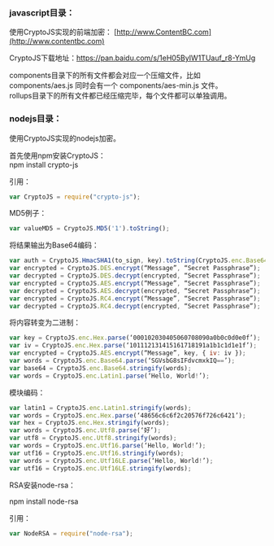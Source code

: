 ### javascript目录：

使用CryptoJS实现的前端加密：
[http://www.ContentBC.com](http://www.contentbc.com)

CryptoJS下载地址：https://pan.baidu.com/s/1eH05ByIW1TUauf_r8-YmUg

components目录下的所有文件都会对应一个压缩文件，比如 components/aes.js 同时会有一个 components/aes-min.js 文件。</br>
rollups目录下的所有文件都已经压缩完毕，每个文件都可以单独调用。</br>

### nodejs目录：
使用CryptoJS实现的nodejs加密。

首先使用npm安装CryptoJS：<br>
npm install crypto-js

引用：
```javascript
var CryptoJS = require("crypto-js");
```

MD5例子：
```javascript
var valueMD5 = CryptoJS.MD5('1').toString();
```

将结果输出为Base64编码：
```javascript
var auth = CryptoJS.HmacSHA1(to_sign, key).toString(CryptoJS.enc.Base64); 
var encrypted = CryptoJS.DES.encrypt(“Message”, “Secret Passphrase”); 
var decrypted = CryptoJS.DES.decrypt(encrypted, “Secret Passphrase”); 
var encrypted = CryptoJS.AES.encrypt(“Message”, “Secret Passphrase”); 
var decrypted = CryptoJS.AES.decrypt(encrypted, “Secret Passphrase”); 
var encrypted = CryptoJS.RC4.encrypt(“Message”, “Secret Passphrase”); 
var decrypted = CryptoJS.RC4.decrypt(encrypted, “Secret Passphrase”); 
```

将内容转变为二进制：
```javascript
var key = CryptoJS.enc.Hex.parse(‘000102030405060708090a0b0c0d0e0f’); 
var iv = CryptoJS.enc.Hex.parse(‘101112131415161718191a1b1c1d1e1f’); 
var encrypted = CryptoJS.AES.encrypt(“Message”, key, { iv: iv }); 
var words = CryptoJS.enc.Base64.parse(‘SGVsbG8sIFdvcmxkIQ==’); 
var base64 = CryptoJS.enc.Base64.stringify(words); 
var words = CryptoJS.enc.Latin1.parse(‘Hello, World!’); 
```

模块编码：
```javascript
var latin1 = CryptoJS.enc.Latin1.stringify(words); 
var words = CryptoJS.enc.Hex.parse(‘48656c6c6f2c20576f726c6421’); 
var hex = CryptoJS.enc.Hex.stringify(words); 
var words = CryptoJS.enc.Utf8.parse(‘好’); 
var utf8 = CryptoJS.enc.Utf8.stringify(words); 
var words = CryptoJS.enc.Utf16.parse(‘Hello, World!’); 
var utf16 = CryptoJS.enc.Utf16.stringify(words); 
var words = CryptoJS.enc.Utf16LE.parse(‘Hello, World!’); 
var utf16 = CryptoJS.enc.Utf16LE.stringify(words);
```

RSA安装node-rsa：

npm install node-rsa

引用：

```javascript
var NodeRSA = require("node-rsa");
```


